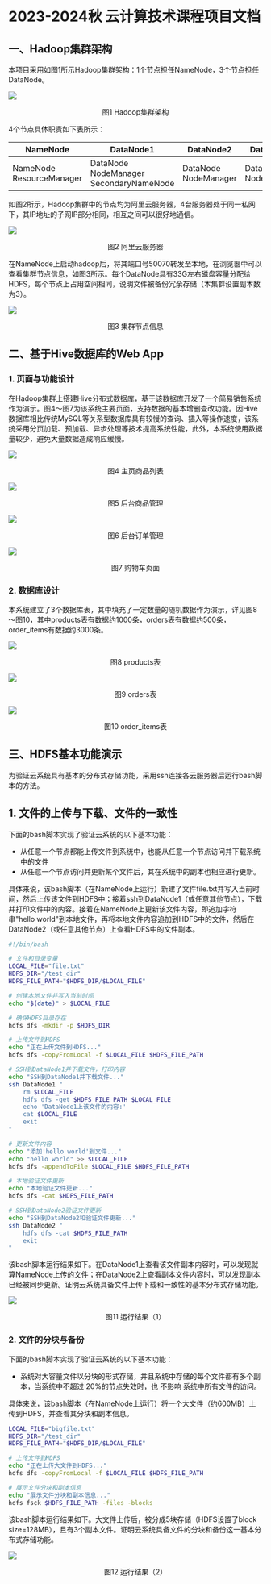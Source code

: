 # 2023-2024秋 云计算技术课程项目文档



## 一、Hadoop集群架构

本项目采用如图1所示Hadoop集群架构：1个节点担任NameNode，3个节点担任DataNode。

![](img/architecture1.png)

<div style="text-align: center;">
  <p>图1 Hadoop集群架构</p>
</div>

4个节点具体职责如下表所示：

| NameNode                      | DataNode1                                        | DataNode2                 | DataNode3                 |
| ----------------------------- | ------------------------------------------------ | ------------------------- | ------------------------- |
| NameNode<br />ResourceManager | DataNode<br />NodeManager<br />SecondaryNameNode | DataNode<br />NodeManager | DataNode<br />NodeManager |



如图2所示，Hadoop集群中的节点均为阿里云服务器，4台服务器处于同一私网下，其IP地址的子网IP部分相同，相互之间可以很好地通信。

![](img/aliyun.png)

<div style="text-align: center;">
  <p>图2 阿里云服务器</p>
</div>

在NameNode上启动hadoop后，将其端口号50070转发至本地，在浏览器中可以查看集群节点信息，如图3所示。每个DataNode具有33G左右磁盘容量分配给HDFS，每个节点上占用空间相同，说明文件被备份冗余存储（本集群设置副本数为3）。

![](img/datanodes.png)

<div style="text-align: center;">
  <p>图3 集群节点信息</p>
</div>



## 二、基于Hive数据库的Web App

### 1. 页面与功能设计

在Hadoop集群上搭建Hive分布式数据库，基于该数据库开发了一个简易销售系统作为演示。图4～图7为该系统主要页面，支持数据的基本增删查改功能。因Hive数据库相比传统MySQL等关系型数据库具有较慢的查询、插入等操作速度，该系统采用分页加载、预加载、异步处理等技术提高系统性能，此外，本系统使用数据量较少，避免大量数据造成响应缓慢。



![](img/page1.png)

<div style="text-align: center;">
  <p>图4 主页商品列表</p>
</div>

![](img/page2.png)

<div style="text-align: center;">
  <p>图5 后台商品管理</p>
</div>

![](img/page3.png)

<div style="text-align: center;">
  <p>图6 后台订单管理</p>
</div>

![](img/page4.png)

<div style="text-align: center;">
  <p>图7 购物车页面</p>
</div>

### 2. 数据库设计

本系统建立了3个数据库表，其中填充了一定数量的随机数据作为演示，详见图8～图10，其中products表有数据约1000条，orders表有数据约500条，order_items有数据约3000条。

![](img/products.png)

<div style="text-align: center;">
  <p>图8 products表</p>
</div>

![](img/orders.png)

<div style="text-align: center;">
  <p>图9 orders表</p>
</div>

![](img/order_items.png)

<div style="text-align: center;">
  <p>图10 order_items表</p>
</div>

## 三、HDFS基本功能演示

为验证云系统具有基本的分布式存储功能，采用ssh连接各云服务器后运行bash脚本的方法。

## 1. 文件的上传与下载、文件的一致性

下面的bash脚本实现了验证云系统的以下基本功能：

- 从任意一个节点都能上传文件到系统中，也能从任意一个节点访问并下载系统中的文件
- 从任意一个节点访问并更新某个文件后，其在系统中的副本也相应进行更新。

具体来说，该bash脚本（在NameNode上运行）新建了文件file.txt并写入当前时间，然后上传该文件到HDFS中；接着ssh到DataNode1（或任意其他节点），下载并打印文件中的内容。接着在NameNode上更新该文件内容，即追加字符串"hello world"到本地文件，再将本地文件内容追加到HDFS中的文件，然后在DataNode2（或任意其他节点）上查看HDFS中的文件副本。

```bash
#!/bin/bash

# 文件和目录变量
LOCAL_FILE="file.txt"
HDFS_DIR="/test_dir"
HDFS_FILE_PATH="$HDFS_DIR/$LOCAL_FILE"

# 创建本地文件并写入当前时间
echo "$(date)" > $LOCAL_FILE

# 确保HDFS目录存在
hdfs dfs -mkdir -p $HDFS_DIR

# 上传文件到HDFS
echo "正在上传文件到HDFS..."
hdfs dfs -copyFromLocal -f $LOCAL_FILE $HDFS_FILE_PATH

# SSH到DataNode1并下载文件，打印内容
echo "SSH到DataNode1并下载文件..."
ssh DataNode1 "
    rm $LOCAL_FILE
    hdfs dfs -get $HDFS_FILE_PATH $LOCAL_FILE
    echo 'DataNode1上该文件的内容:'
    cat $LOCAL_FILE
    exit
"

# 更新文件内容
echo "添加'hello world'到文件..."
echo "hello world" >> $LOCAL_FILE
hdfs dfs -appendToFile $LOCAL_FILE $HDFS_FILE_PATH

# 本地验证文件更新
echo "本地验证文件更新..."
hdfs dfs -cat $HDFS_FILE_PATH

# SSH到DataNode2验证文件更新
echo "SSH到DataNode2和验证文件更新..."
ssh DataNode2 "
    hdfs dfs -cat $HDFS_FILE_PATH
    exit
"

```

该bash脚本运行结果如下。在DataNode1上查看该文件副本内容时，可以发现就算NameNode上传的文件；在DataNode2上查看副本文件内容时，可以发现副本已经被同步更新。证明云系统具备文件上传下载和一致性的基本分布式存储功能。

![](img/demo1.png)

<div style="text-align: center;">
  <p>图11 运行结果（1）</p>
</div>

### 2. 文件的分块与备份

下面的bash脚本实现了验证云系统的以下基本功能：

- 系统对大容量文件以分块的形式存储，并且系统中存储的每个文件都有多个副本，当系统中不超过 20%的节点失效时，也 不影响 系统中所有文件的访问。

具体来说，该bash脚本（在NameNode上运行）将一个大文件（约600MB）上传到HDFS，并查看其分块和副本信息。

```bash
LOCAL_FILE="bigfile.txt"
HDFS_DIR="/test_dir"
HDFS_FILE_PATH="$HDFS_DIR/$LOCAL_FILE"

# 上传文件到HDFS
echo "正在上传大文件到HDFS..."
hdfs dfs -copyFromLocal -f $LOCAL_FILE $HDFS_FILE_PATH

# 展示文件分块和副本信息
echo "展示文件分块和副本信息..."
hdfs fsck $HDFS_FILE_PATH -files -blocks
```

该bash脚本运行结果如下。大文件上传后，被分成5块存储（HDFS设置了block size=128MB），且有3个副本文件。证明云系统具备文件的分块和备份这一基本分布式存储功能。

![](img/demo2.png)

<div style="text-align: center;">
  <p>图12 运行结果（2）</p>
</div>